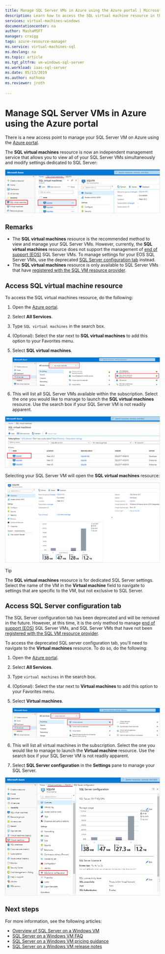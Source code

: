 ```yaml
---
title: Manage SQL Server VMs in Azure using the Azure portal | Microsoft Docs
description: Learn how to access the SQL virtual machine resource in the Azure portal for a SQL Server VM hosted on Azure. 
services: virtual-machines-windows
documentationcenter: na
author: MashaMSFT
manager: craigg
tags: azure-resource-manager
ms.service: virtual-machines-sql
ms.devlang: na
ms.topic: article
ms.tgt_pltfrm: vm-windows-sql-server
ms.workload: iaas-sql-server
ms.date: 05/13/2019
ms.author: mathoma
ms.reviewer: jroth

---
```

# Manage SQL Server VMs in Azure using the Azure portal

There is a new access point to manage your SQL Server VM on Azure using the [Azure portal](https://portal.azure.com). 

The **SQL virtual machines** resource is now an independent management service that allows you to view all of your SQL Server VMs simultaneously and modify settings dedicated to SQL Server: 

![SQL virtual machines resource](media/virtual-machines-windows-sql-manage-portal/sql-vm-manage.png)


## Remarks

- The **SQL virtual machines** resource is the recommended method to view and manage your SQL Server VMs. However, currently, the **SQL virtual machines** resource does not support the management of [end of support (EOS)](virtual-machines-windows-sql-server-2008-eos-extend-support.md) SQL Server VMs. To manage settings for your EOS SQL Server VMs, use the deprecated [SQL Server configuration tab](#access-sql-server-configuration-tab) instead. 
- The **SQL virtual machines** resource is only available to SQL Server VMs that have [registered with the SQL VM resource provider](virtual-machines-windows-sql-ahb.md#register-sql-server-vm-with-the-sql-vm-resource-provider). 


## Access SQL virtual machine resource
To access the SQL virtual machines resource, do the following:

1. Open the [Azure portal](https://portal.azure.com). 
1. Select **All Services**. 
1. Type `SQL virtual machines` in the search box.
1. (Optional): Select the star next to **SQL virtual machines** to add this option to your Favorites menu. 
1. Select **SQL virtual machines**. 

   ![Find SQL VM virtual machines in all services](media/virtual-machines-windows-sql-manage-portal/sql-vm-search.png)

1. This will list all SQL Server VMs available within the subscription. Select the one you would like to manage to launch the **SQL virtual machines** resource. Use the search box if your SQL Server VM is not readily apparent. 

![All available SQL VMs](media/virtual-machines-windows-sql-manage-portal/all-sql-vms.png)

Selecting your SQL Server VM will open the **SQL virtual machines** resource: 


![SQL virtual machines resource](media/virtual-machines-windows-sql-manage-portal/sql-vm-resource.png)

  > [!TIP]
  > The **SQL virtual machines** resource is for dedicated SQL Server settings. Select the name of the VM in the **Virtual machine** field to navigate to settings that are specific to the VM, but not exclusive to SQL Server. 

## Access SQL Server configuration tab
The SQL Server configuration tab has been deprecated and will be removed in the future. However, at this time, it is the only method to manage  [end of support (EOS)](virtual-machines-windows-sql-server-2008-eos-extend-support.md) SQL Server VMs, and SQL Server VMs that have not been [registered with the SQL VM resource provider](virtual-machines-windows-sql-ahb.md#register-sql-server-vm-with-the-sql-vm-resource-provider).

To access the deprecated SQL server configuration tab, you'll need to navigate to the **Virtual machines** resource. To do so, do the following:

1. Open the [Azure portal](https://portal.azure.com). 
1. Select **All Services**. 
1. Type `virtual machines` in the search box.
1. (Optional): Select the star next to **Virtual machines** to add this option to your Favorites menu. 
1. Select **Virtual machines**. 

   ![Search for virtual machines](media/virtual-machines-windows-sql-manage-portal/vm-search.png)

1. This will list all virtual machines in the subscription. Select the one you would like to manage to launch the **Virtual machine** resource. Use the search box if your SQL Server VM is not readily apparent. 
1. Select **SQL Server configuration** in the **Settings** pane to manage your SQL Server. 

![SQL Server configuration](media/virtual-machines-windows-sql-manage-portal/sql-vm-configuration.png)

## Next steps

For more information, see the following articles: 

* [Overview of SQL Server on a Windows VM](virtual-machines-windows-sql-server-iaas-overview.md)
* [SQL Server on a Windows VM FAQ](virtual-machines-windows-sql-server-iaas-faq.md)
* [SQL Server on a Windows VM pricing guidance](virtual-machines-windows-sql-server-pricing-guidance.md)
* [SQL Server on a Windows VM release notes](virtual-machines-windows-sql-server-iaas-release-notes.md)


